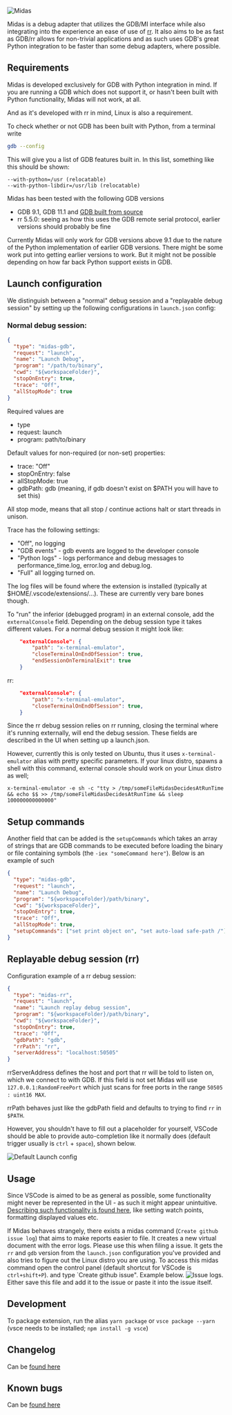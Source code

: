 ![Midas](docs/index_large.png)

Midas is a debug adapter that utilizes the GDB/MI interface while also integrating into the experience an ease of use of [rr](https://rr-project.org/). It also aims to be as fast as GDB/rr allows for non-trivial applications and as such uses GDB's great Python integration to be faster than some debug adapters, where possible.

## Requirements

Midas is developed exclusively for GDB with Python integration in mind. If you are running a GDB which does not support it, or hasn't been built with Python functionality, Midas will not work, at all.

And as it's developed with rr in mind, Linux is also a requirement.

To check whether or not GDB has been built with Python, from a terminal write

```bash
gdb --config
```

This will give you a list of GDB features built in. In this list, something like this should be shown:

    --with-python=/usr (relocatable)
    --with-python-libdir=/usr/lib (relocatable)

Midas has been tested with the following GDB versions

- GDB 9.1, GDB 11.1 and [GDB built from source](https://www.sourceware.org/gdb/current/)
- rr 5.5.0: seeing as how this uses the GDB remote serial protocol, earlier versions should probably be fine

Currently Midas will only work for GDB versions above 9.1 due to the nature of the Python implementation of earlier GDB versions. There might be some work put into getting earlier versions to work. But it might not be possible
depending on how far back Python support exists in GDB.

## Launch configuration

We distinguish between a "normal" debug session and a "replayable debug session" by setting up the following configurations
in `launch.json` config:

### Normal debug session:

```json
{
  "type": "midas-gdb",
  "request": "launch",
  "name": "Launch Debug",
  "program": "/path/to/binary",
  "cwd": "${workspaceFolder}",
  "stopOnEntry": true,
  "trace": "Off",
  "allStopMode": true
}
```

Required values are

- type
- request: launch
- program: path/to/binary

Default values for non-required (or non-set) properties:

- trace: "Off"
- stopOnEntry: false
- allStopMode: true
- gdbPath: gdb (meaning, if gdb doesn't exist on $PATH you will have to set this)

All stop mode, means that all stop / continue actions halt or start threads in unison.

Trace has the following settings:

- "Off", no logging
- "GDB events" - gdb events are logged to the developer console
- "Python logs" - logs performance and debug messages to performance_time.log, error.log and debug.log.
- "Full" all logging turned on.

The log files will be found where the extension is installed (typically at $HOME/.vscode/extensions/...). These are currently very bare bones though.

To "run" the inferior (debugged program) in an external console, add the `externalConsole` field. Depending
on the debug session type it takes different values. For a normal debug session it might look like:

```json
    "externalConsole": {
        "path": "x-terminal-emulator",
        "closeTerminalOnEndOfSession": true,
        "endSessionOnTerminalExit": true
    }
```

rr:

```json
    "externalConsole": {
        "path": "x-terminal-emulator",
        "closeTerminalOnEndOfSession": true,
    }
```

Since the rr debug session relies on rr running, closing the terminal where it's running externally, will
end the debug session. These fields are described in the UI when setting up a launch.json.

However, currently this is only tested on Ubuntu, thus it uses `x-terminal-emulator` alias with pretty specific parameters. If your linux distro, spawns
a shell with this command, external console should work on your Linux distro as well;

`x-terminal-emulator -e sh -c "tty > /tmp/someFileMidasDecidesAtRunTime && echo $$ >> /tmp/someFileMidasDecidesAtRunTime && sleep 100000000000000"`

## Setup commands

Another field that can be added is the `setupCommands` which takes an array of strings that are GDB commands to be executed before
loading the binary or file containing symbols (the `-iex "someCommand here"`). Below is an example of such

```json
{
  "type": "midas-gdb",
  "request": "launch",
  "name": "Launch Debug",
  "program": "${workspaceFolder}/path/binary",
  "cwd": "${workspaceFolder}",
  "stopOnEntry": true,
  "trace": "Off",
  "allStopMode": true,
  "setupCommands": ["set print object on", "set auto-load safe-path /"]
}
```

## Replayable debug session (rr)

Configuration example of a rr debug session:

```json
{
  "type": "midas-rr",
  "request": "launch",
  "name": "Launch replay debug session",
  "program": "${workspaceFolder}/path/binary",
  "cwd": "${workspaceFolder}",
  "stopOnEntry": true,
  "trace": "Off",
  "gdbPath": "gdb",
  "rrPath": "rr",
  "serverAddress": "localhost:50505"
}
```

rrServerAddress defines the host and port that rr will be told to listen on, which we connect to with GDB. If this field is not set
Midas will use `127.0.0.1:RandomFreePort` which just scans for free ports in the range `50505 : uint16 MAX`.

rrPath behaves just like the gdbPath field and defaults to trying to find `rr` in `$PATH`.

However, you shouldn't have to fill out a placeholder for yourself, VSCode should be able to provide auto-completion like it normally does (default trigger usually is `ctrl` + `space`), shown below.

![Default Launch config](docs/launchconfig.gif)

## Usage

Since VSCode is aimed to be as general as possible, some functionality might never be represented in the UI - as such it might appear unintuitive. [Describing such functionality is found here](docs/USAGE.md), like setting watch points, formatting displayed values etc.

If Midas behaves strangely, there exists a midas command (`Create github issue log`) that aims to make reports easier to file. It creates a new virtual document with the error logs. Please use this when filing a issue. It gets the `rr` and `gdb` version from the `launch.json` configuration you've provided and also tries to figure out the Linux distro you are using. To access this midas command open the control panel (default shortcut for VSCode is `ctrl+shift+P`). and type `Create github issue". Example below.
![Issue logs](docs/how_to_create_logs.gif). Either save this file and add it to the issue or paste it into the issue itself.

## Development

To package extension, run the alias
`yarn package` or `vsce package --yarn` (vsce needs to be installed; `npm install -g vsce`)

## Changelog

Can be [found here](docs/CHANGELOG.md)

## Known bugs

Can be [found here](docs/BUGS.MD)
